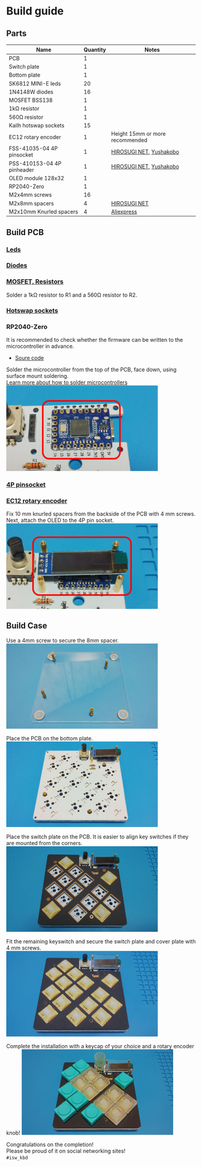 # Build guide

## Parts
Name                     |Quantity |Notes
-------------------------|---------|-----
PCB                      |1        | |
Switch plate             |1        | |
Bottom plate             |1        | |
SK6812 MINI-E leds       |20        | |
1N4148W diodes           |16       | |
MOSFET BSS138            |1        | |
1kΩ resistor             |1        | |
560Ω resistor            |1        | |
Kailh hotswap sockets    |15       | |
EC12 rotary encoder  |1    |Height 15mm or more recommended|
FSS-41035-04 4P pinsocket |1    |[HIROSUGI NET](https://www.hirosugi-net.co.jp/shop/goods/goods.aspx?goods=24081), [Yushakobo](https://shop.yushakobo.jp/products/a1600ps-01-1)|
PSS-410153-04 4P pinheader |1    |[HIROSUGI NET](https://www.hirosugi-net.co.jp/shop/g/g21243/), [Yushakobo](https://shop.yushakobo.jp/products/a1600ph-01-1)|
OLED module 128x32  |1    | |
RP2040-Zero              |1        | |
M2x4mm screws            |16        | |
M2x8mm spacers           |4        |[HIROSUGI NET](https://www.hirosugi-net.co.jp/shop/c/c10141012/)|
M2x10mm Knurled spacers   |4        |[Aliexpress](https://www.aliexpress.com/item/1005002979083511.html)|


## Build PCB

### [Leds](https://github.com/is-watering/isw-kbd-building-tips/blob/main/doc/soldering-sk6812mini-e.md)

### [Diodes](https://github.com/is-watering/isw-kbd-building-tips/blob/main/doc/soldering-1n4148w.md)

### [MOSFET, Resistors](https://github.com/is-watering/isw-kbd-building-tips/blob/main/doc/soldering-bss138.md)
Solder a 1kΩ resistor to R1 and a 560Ω resistor to R2.

### [Hotswap sockets](https://github.com/is-watering/isw-kbd-building-tips/blob/main/doc/soldering-cpg151101s11.md)

### RP2040-Zero
It is recommended to check whether the firmware can be written to the microcontroller in advance.
* [Soure code](https://github.com/is-watering/isw_diamond_vein/tree/main/firmware)

Solder the microcontroller from the top of the PCB, face down, using surface mount soldering.  
[Learn more about how to solder microcontrollers](https://github.com/is-watering/isw-kbd-building-tips/blob/main/doc/surfacemount-rp2040-zero.md)
<img src="../img/buildguide/build-pcb-01.jpg" width="80%">

### [4P pinsocket](https://github.com/is-watering/isw-kbd-building-tips/blob/main/doc/soldering-4p-pinsocket.md)

### [EC12 rotary encoder](https://github.com/is-watering/isw-kbd-building-tips/blob/main/doc/soldering-ec12.md)

Fix 10 mm knurled spacers from the backside of the PCB with 4 mm screws.  
Next, attach the OLED to the 4P pin socket.  
<img src="../img/buildguide/build-pcb-02.jpg" width="80%">


## Build Case
Use a 4mm screw to secure the 8mm spacer.  
<img src="../img/buildguide/build-case-01.jpg" width="80%">

Place the PCB on the bottom plate.  
<img src="../img/buildguide/build-case-02.jpg" width="80%">

Place the switch plate on the PCB. It is easier to align key switches if they are mounted from the corners.  
<img src="../img/buildguide/build-case-03.jpg" width="80%">

Fit the remaining keyswitch and secure the switch plate and cover plate with 4 mm screws.  
<img src="../img/buildguide/build-case-04.jpg" width="80%">

Complete the installation with a keycap of your choice and a rotary encoder knob!
<img src="../img/buildguide/build-case-05.jpg" width="80%">

Congratulations on the completion!  
Please be proud of it on social networking sites!  
`#isw_kbd`